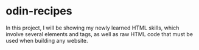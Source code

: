 # odin-recipes
In this project, I will be showing my newly learned HTML skills, which involve several elements and tags, as well as raw HTML code that must be
used when building any website. 